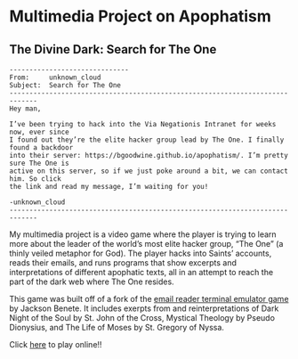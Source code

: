# Multimedia Project on Apophatism
## The Divine Dark: Search for The One

```
------------------------------
From:     unknown_cloud
Subject:  Search for The One
-----------------------------------------------------------------------------
Hey man,

I’ve been trying to hack into the Via Negationis Intranet for weeks now, ever since 
I found out they’re the elite hacker group lead by The One. I finally found a backdoor 
into their server: https://bgoodwine.github.io/apophatism/. I’m pretty sure The One is 
active on this server, so if we just poke around a bit, we can contact him. So click 
the link and read my message, I’m waiting for you!

-unknown_cloud
-----------------------------------------------------------------------------
```

My multimedia project is a video game where the player is trying to learn more about the leader of the world’s most elite hacker group, “The One” (a thinly veiled metaphor for God). The player hacks into Saints’ accounts, reads their emails, and runs programs that show excerpts and interpretations of different apophatic texts, all in an attempt to reach the part of the dark web where The One resides.

This game was built off of a fork of the [email reader terminal emulator game](https://github.com/jacksonbenete/email_terminal) by Jackson Benete. It includes exerpts from and reinterpretations of Dark Night of the Soul by St. John of the Cross, Mystical Theology by Pseudo Dionysius, and The Life of Moses by St. Gregory of Nyssa. 

Click [here](https://bgoodwine.github.io/apophatism/) to play online!!
